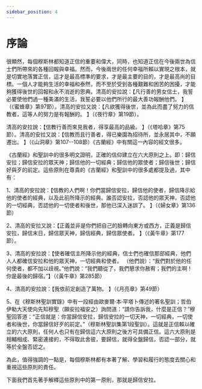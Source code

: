 ```yaml
---
sidebar_position: 4
---
```


# 序論

很顯然，每個穆斯林都知道正信的重要和偉大，同時，也知道正信在今後兩世為信士們所帶來的各種回報與幸福。然而，今後兩世的任何幸福所賴以實現之根本，就是切實地落實正信，這才是最高標準的要求，才是最主要的目的，才是最高尚的目標。一個人才能夠生活的幸福和泰然，而不至於受到各種艱難和困苦的困擾，才能夠獲得後世的回報和永不消逝的恩典。清高的安拉說：【凡行善的男女信士，我誓必要使他們過一種美滿的生活，我誓必要以他們所行的最大善功報酬他們。 】（《蜜蜂章》第97節）。清高的安拉又說：【凡欲獲得後世，並為此而盡了努力的信教者，這等人的努力是有報酬的。 】（《夜行章》第19節）。

清高的安拉說：【信教行善而來見我者，得享最高的品級。 】（《塔哈章》第75節）。清高的安拉又說：【信教而且行善者，得已樂園為招待所，並永居其中，不願遷出。 】（《山洞章》第107--108節）《古蘭經》中有關這一內容的經文很多。

《古蘭經》和聖訓中的很多明文證明，正確的信仰建立在六大原則之上。即：歸信安拉；歸信安拉的眾天神；歸信他的一切經典；歸信他的眾使者；歸信後世；歸信好與歹的前定。這些原則在尊貴的《古蘭經》和聖訓中的很多處都提及過，其中有：

1、清高的安拉說：【信教的人們啊！你們當歸信安拉，歸信他的使者，歸信降示給他的使者的經典，以及此前所降示的經典。誰否認安拉，否認他的眾天神，否認他的一切經典，否認他的一切使者和後世，那他已深入迷誤了。 】（《婦女章》第136節）

2、清高的安拉又說：【正義並非是你們把自己的臉轉向東方或西方，正義是歸信安拉，歸信末日，歸信眾天神，歸信經典，歸信眾使者。 】（《黃牛章》第177節）。

3、清高的安拉說：【使者確信主所降示他的經典，信士們也確信那部經典，他們人人都確信安拉和他的眾天神，一切經典和使者。 （他們說）：“我們對於他的任何使者，都不加以歧視。”他們說：“我們聽從了，我們懇求你赦宥；我們的主啊！你是最後的歸宿。”】（《黃牛章》第285節）

4、清高的安拉說：【我依前定創造了萬物。 】（《月亮章》第49節）

5、在《穆斯林聖訓實錄》中有一段經由歐麥爾·本·罕塔卜傳述的著名聖訓；哲伯伊勒大天使向先知穆聖（願安拉福安之）詢問道：“請你告訴我，什麼是正信？”穆聖回答道：“正信就是：你當歸信安拉，歸信安拉的一切天神，一切經典，一切使者和後世，你當歸信好歹的前定。”（穆斯林聖訓集第1段聖訓）。這就是正信賴以確立的六大原則，任何人也只有在歸信這六大原則之後方可具備正信。這六大原則是相輔相成、緊密連接的，不得取此舍彼，要歸信，就得全盤歸信，否認一部分，就等於全盤否認之。

為此，值得強調的一點是，每個穆斯林都有本著了解、學習和履行的態度去關心和重視這些原則的責任。

下面我們首先著手解釋這些原則中的第一原則，那就是歸信安拉。